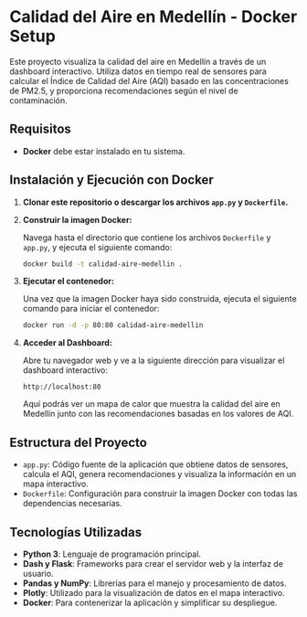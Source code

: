 
# Calidad del Aire en Medellín - Docker Setup

Este proyecto visualiza la calidad del aire en Medellín a través de un dashboard interactivo. Utiliza datos en tiempo real de sensores para calcular el Índice de Calidad del Aire (AQI) basado en las concentraciones de PM2.5, y proporciona recomendaciones según el nivel de contaminación.

## Requisitos

- **Docker** debe estar instalado en tu sistema.

## Instalación y Ejecución con Docker

1. **Clonar este repositorio o descargar los archivos `app.py` y `Dockerfile`.**

2. **Construir la imagen Docker:**

   Navega hasta el directorio que contiene los archivos `Dockerfile` y `app.py`, y ejecuta el siguiente comando:

   ```bash
   docker build -t calidad-aire-medellin .
   ```

3. **Ejecutar el contenedor:**

   Una vez que la imagen Docker haya sido construida, ejecuta el siguiente comando para iniciar el contenedor:

   ```bash
   docker run -d -p 80:80 calidad-aire-medellin
   ```

4. **Acceder al Dashboard:**

   Abre tu navegador web y ve a la siguiente dirección para visualizar el dashboard interactivo:

   ```
   http://localhost:80
   ```

   Aquí podrás ver un mapa de calor que muestra la calidad del aire en Medellín junto con las recomendaciones basadas en los valores de AQI.

## Estructura del Proyecto

- `app.py`: Código fuente de la aplicación que obtiene datos de sensores, calcula el AQI, genera recomendaciones y visualiza la información en un mapa interactivo.
- `Dockerfile`: Configuración para construir la imagen Docker con todas las dependencias necesarias.

## Tecnologías Utilizadas

- **Python 3**: Lenguaje de programación principal.
- **Dash y Flask**: Frameworks para crear el servidor web y la interfaz de usuario.
- **Pandas y NumPy**: Librerías para el manejo y procesamiento de datos.
- **Plotly**: Utilizado para la visualización de datos en el mapa interactivo.
- **Docker**: Para contenerizar la aplicación y simplificar su despliegue.
